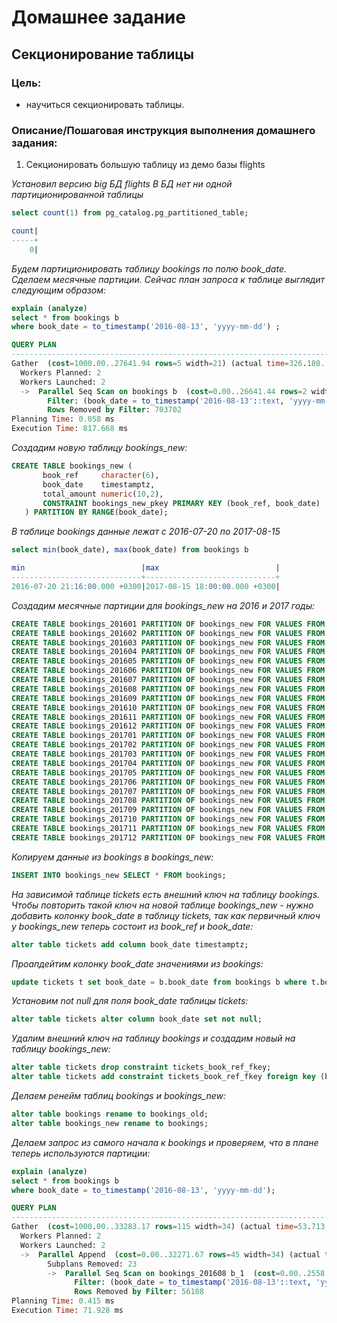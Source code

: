 # Домашнее задание
## Секционирование таблицы

### Цель:
- научиться секционировать таблицы.

### Описание/Пошаговая инструкция выполнения домашнего задания:
1) Секционировать большую таблицу из демо базы flights

_Установил версию big БД flights_
_В БД нет ни одной партиционированной таблицы_
```sql
select count(1) from pg_catalog.pg_partitioned_table;

count|
-----+
    0|
```
_Будем партиционировать таблицу bookings по полю book_date. Сделаем месячные партиции._
_Сейчас план запроса к таблице выглядит следующим образом:_
```sql
explain (analyze)
select * from bookings b
where book_date = to_timestamp('2016-08-13', 'yyyy-mm-dd') ;
```
```sql
QUERY PLAN                                                                                                                |
--------------------------------------------------------------------------------------------------------------------------+
Gather  (cost=1000.00..27641.94 rows=5 width=21) (actual time=326.180..817.644 rows=4 loops=1)                            |
  Workers Planned: 2                                                                                                      |
  Workers Launched: 2                                                                                                     |
  ->  Parallel Seq Scan on bookings b  (cost=0.00..26641.44 rows=2 width=21) (actual time=620.801..799.677 rows=1 loops=3)|
        Filter: (book_date = to_timestamp('2016-08-13'::text, 'yyyy-mm-dd'::text))                                        |
        Rows Removed by Filter: 703702                                                                                    |
Planning Time: 0.058 ms                                                                                                   |
Execution Time: 817.668 ms                                                                                                |
```

_Создадим новую таблицу bookings_new:_
```sql
CREATE TABLE bookings_new (
       book_ref     character(6),
       book_date    timestamptz,
       total_amount numeric(10,2),
       CONSTRAINT bookings_new_pkey PRIMARY KEY (book_ref, book_date)
   ) PARTITION BY RANGE(book_date);
```

_В таблице bookings данные лежат с 2016-07-20 по 2017-08-15_
```sql
select min(book_date), max(book_date) from bookings b

min                          |max                          |
-----------------------------+-----------------------------+
2016-07-20 21:16:00.000 +0300|2017-08-15 18:00:00.000 +0300|
```
_Создадим месячные партиции для bookings_new на 2016 и 2017 годы:_
```sql
CREATE TABLE bookings_201601 PARTITION OF bookings_new FOR VALUES FROM ('2016-01-01'::timestamptz) TO ('2016-02-01'::timestamptz);
CREATE TABLE bookings_201602 PARTITION OF bookings_new FOR VALUES FROM ('2016-02-01'::timestamptz) TO ('2016-03-01'::timestamptz);
CREATE TABLE bookings_201603 PARTITION OF bookings_new FOR VALUES FROM ('2016-03-01'::timestamptz) TO ('2016-04-01'::timestamptz);
CREATE TABLE bookings_201604 PARTITION OF bookings_new FOR VALUES FROM ('2016-04-01'::timestamptz) TO ('2016-05-01'::timestamptz);
CREATE TABLE bookings_201605 PARTITION OF bookings_new FOR VALUES FROM ('2016-05-01'::timestamptz) TO ('2016-06-01'::timestamptz);
CREATE TABLE bookings_201606 PARTITION OF bookings_new FOR VALUES FROM ('2016-06-01'::timestamptz) TO ('2016-07-01'::timestamptz);
CREATE TABLE bookings_201607 PARTITION OF bookings_new FOR VALUES FROM ('2016-07-01'::timestamptz) TO ('2016-08-01'::timestamptz);
CREATE TABLE bookings_201608 PARTITION OF bookings_new FOR VALUES FROM ('2016-08-01'::timestamptz) TO ('2016-09-01'::timestamptz);
CREATE TABLE bookings_201609 PARTITION OF bookings_new FOR VALUES FROM ('2016-09-01'::timestamptz) TO ('2016-10-01'::timestamptz);
CREATE TABLE bookings_201610 PARTITION OF bookings_new FOR VALUES FROM ('2016-10-01'::timestamptz) TO ('2016-11-01'::timestamptz);
CREATE TABLE bookings_201611 PARTITION OF bookings_new FOR VALUES FROM ('2016-11-01'::timestamptz) TO ('2016-12-01'::timestamptz);
CREATE TABLE bookings_201612 PARTITION OF bookings_new FOR VALUES FROM ('2016-12-01'::timestamptz) TO ('2017-01-01'::timestamptz);
CREATE TABLE bookings_201701 PARTITION OF bookings_new FOR VALUES FROM ('2017-01-01'::timestamptz) TO ('2017-02-01'::timestamptz);
CREATE TABLE bookings_201702 PARTITION OF bookings_new FOR VALUES FROM ('2017-02-01'::timestamptz) TO ('2017-03-01'::timestamptz);
CREATE TABLE bookings_201703 PARTITION OF bookings_new FOR VALUES FROM ('2017-03-01'::timestamptz) TO ('2017-04-01'::timestamptz);
CREATE TABLE bookings_201704 PARTITION OF bookings_new FOR VALUES FROM ('2017-04-01'::timestamptz) TO ('2017-05-01'::timestamptz);
CREATE TABLE bookings_201705 PARTITION OF bookings_new FOR VALUES FROM ('2017-05-01'::timestamptz) TO ('2017-06-01'::timestamptz);
CREATE TABLE bookings_201706 PARTITION OF bookings_new FOR VALUES FROM ('2017-06-01'::timestamptz) TO ('2017-07-01'::timestamptz);
CREATE TABLE bookings_201707 PARTITION OF bookings_new FOR VALUES FROM ('2017-07-01'::timestamptz) TO ('2017-08-01'::timestamptz);
CREATE TABLE bookings_201708 PARTITION OF bookings_new FOR VALUES FROM ('2017-08-01'::timestamptz) TO ('2017-09-01'::timestamptz);
CREATE TABLE bookings_201709 PARTITION OF bookings_new FOR VALUES FROM ('2017-09-01'::timestamptz) TO ('2017-10-01'::timestamptz);
CREATE TABLE bookings_201710 PARTITION OF bookings_new FOR VALUES FROM ('2017-10-01'::timestamptz) TO ('2017-11-01'::timestamptz);
CREATE TABLE bookings_201711 PARTITION OF bookings_new FOR VALUES FROM ('2017-11-01'::timestamptz) TO ('2017-12-01'::timestamptz);
CREATE TABLE bookings_201712 PARTITION OF bookings_new FOR VALUES FROM ('2017-12-01'::timestamptz) TO ('2018-01-01'::timestamptz);
```
_Копируем данные из bookings в bookings_new:_
```sql
INSERT INTO bookings_new SELECT * FROM bookings;
```

_На зависимой таблице tickets есть внешний ключ на таблицу bookings._
_Чтобы повторить такой ключ на новой таблице bookings_new - нужно добавить колонку book_date в таблицу tickets, так как первичный ключ у bookings_new теперь состоит из book_ref и book_date:_
```sql
alter table tickets add column book_date timestamptz;
```
_Проапдейтим колонку book_date значениями из bookings:_
```sql
update tickets t set book_date = b.book_date from bookings b where t.book_ref = b.book_ref;
```
_Установим not null для поля book_date таблицы tickets:_
```sql
alter table tickets alter column book_date set not null;
```

_Удалим внешний ключ на таблицу bookings и создадим новый на таблицу bookings_new:_
```sql
alter table tickets drop constraint tickets_book_ref_fkey;
alter table tickets add constraint tickets_book_ref_fkey foreign key (book_ref, book_date) references bookings_new (book_ref, book_date);
```
_Делаем ренейм таблиц bookings и bookings_new:_
```sql
alter table bookings rename to bookings_old;
alter table bookings_new rename to bookings;
```

_Делаем запрос из самого начала к bookings и проверяем, что в плане теперь используются партиции:_
```sql
explain (analyze)
select * from bookings b
where book_date = to_timestamp('2016-08-13', 'yyyy-mm-dd');

QUERY PLAN                                                                                                                            |
--------------------------------------------------------------------------------------------------------------------------------------+
Gather  (cost=1000.00..33283.17 rows=115 width=34) (actual time=53.713..71.904 rows=4 loops=1)                                        |
  Workers Planned: 2                                                                                                                  |
  Workers Launched: 2                                                                                                                 |
  ->  Parallel Append  (cost=0.00..32271.67 rows=45 width=34) (actual time=39.653..60.934 rows=1 loops=3)                             |
        Subplans Removed: 23                                                                                                          |
        ->  Parallel Seq Scan on bookings_201608 b_1  (cost=0.00..2558.26 rows=3 width=21) (actual time=39.652..60.931 rows=1 loops=3)|
              Filter: (book_date = to_timestamp('2016-08-13'::text, 'yyyy-mm-dd'::text))                                              |
              Rows Removed by Filter: 56108                                                                                           |
Planning Time: 0.415 ms                                                                                                               |
Execution Time: 71.928 ms                                                                                                             |
```

